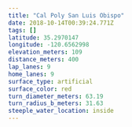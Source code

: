 ```yaml
---
title: "Cal Poly San Luis Obispo"
date: 2018-10-14T00:39:24.771Z
tags: []
latitude: 35.2970147
longitude: -120.6562998
elevation_meters: 109
distance_meters: 400
lap_lanes: 9
home_lanes: 9
surface_type: artificial
surface_color: red
turn_diameter_meters: 63.19
turn_radius_b_meters: 31.63
steeple_water_location: inside
---
```


